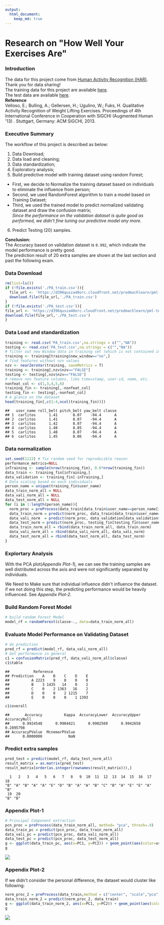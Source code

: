 ```yaml
---
output: 
  html_document:
    keep_md: true
---
```




# Research on "How Well Your Exercises Are"

### Introduction
The data for this project come from [Human Activity Recognition (HAR)](http://web.archive.org/web/20161224072740/http:/groupware.les.inf.puc-rio.br/har). Thank you for data sharing!  
The training data for this project are available [here](https://d396qusza40orc.cloudfront.net/predmachlearn/pml-training.csv).  
The test data are available [here](https://d396qusza40orc.cloudfront.net/predmachlearn/pml-testing.csv).  
**Reference**    
Velloso, E.; Bulling, A.; Gellersen, H.; Ugulino, W.; Fuks, H. Qualitative Activity Recognition of Weight Lifting Exercises. Proceedings of 4th International Conference in Cooperation with SIGCHI (Augmented Human '13) . Stuttgart, Germany: ACM SIGCHI, 2013. 

### Executive Summary
The workflow of this project is described as below:   

1. Data Download;
2. Data load and cleaning;  
3. Data standardization;  
4. Exploratory analysis;  
5. Build predictive model with training dataset using random Forest;  
- First, we decide to Normalize the training dataset based on individuals to eliminate the influence from person;   
- Second, we used RandomForest algorithm to train a model based on Training Dataset;  
- Third, we used the trained model to predict normalized validating dataset and draw the confusion matrix;    
*Since the performance on the validation dataset is quite good as performed, we didn't fine tuning our predictive model any more.*   

6. Predict Testing (20) samples.  

 

**Conclusion:**  
The Accuracy based on validation dataset is `0.992`, which indicate the model performance is pretty good.  
The prediction result of 20 extra samples are shown at the last section and past the following exam.  

### Data Download

```r
rm(list=ls())
if (!file.exists('./PA_train.csv')){
  file_url <- 'https://d396qusza40orc.cloudfront.net/predmachlearn/pml-training.csv'
  download.file(file_url,'./PA_train.csv')
}
if (!file.exists('./PA_test.csv')){
file_url <- 'https://d396qusza40orc.cloudfront.net/predmachlearn/pml-testing.csv'
download.file(file_url,'./PA_test.csv')
}
```

### Data Load and standardization

```r
training <- read.csv('PA_train.csv',na.strings = c("","NA"))
testing <- read.csv('PA_test.csv',na.strings = c("","NA"))
# filter out new Window data in training set (which is not contained in test dataset)
training <- training[training$new_window=="no",]
# find features without nzv values
nzv <- nearZeroVar(training, saveMetrics = T)
training <- training[,nzv$nzv=="FALSE"]
testing <- testing[,nzv$nzv=="FALSE"]
# remove non feature columns, like time=stamp, user-id, name, etc.
nonfeat_col <- c(1,3,4,5,6)
training_fin <- training[,-nonfeat_col]
testing_fin <- testing[,-nonfeat_col]
# A glance on the dataset
head(training_fin[,c(1:4,ncol(training_fin))])
```

```
##   user_name roll_belt pitch_belt yaw_belt classe
## 1  carlitos      1.41       8.07    -94.4      A
## 2  carlitos      1.41       8.07    -94.4      A
## 3  carlitos      1.42       8.07    -94.4      A
## 4  carlitos      1.48       8.05    -94.4      A
## 5  carlitos      1.48       8.07    -94.4      A
## 6  carlitos      1.45       8.06    -94.4      A
```

### Data normalization

```r
set.seed(1122) # fix random seed for reproducible reason
performance_metrics=NULL
inTraining <- sample(nrow(training_fin), 0.6*nrow(training_fin))
data_train <- training_fin[inTraining,]
data_validation <- training_fin[-inTraining,]
# Data scaling based on each individuals
person_name = unique(training_fin$user_name)
data_train_norm_all = NULL
data_vali_norm_all = NULL
data_test_norm_all = NULL
for (i in 1:length(person_name)){
  norm_proc = preProcess(data_train[data_train$user_name==person_name[i],],method = c("center", "scale"))
  data_train_norm = predict(norm_proc, data_train[data_train$user_name==person_name[i],])
  data_vali_norm  = predict(norm_proc, data_validation[data_validation$user_name==person_name[i],])
  data_test_norm = predict(norm_proc, testing_fin[testing_fin$user_name==person_name[i],])
  data_train_norm_all = rbind(data_train_norm_all, data_train_norm)
  data_vali_norm_all = rbind(data_vali_norm_all, data_vali_norm)
  data_test_norm_all = rbind(data_test_norm_all, data_test_norm)
}
```

### Explortary Analysis
With the PCA plot(*Appendix Plot-1*), we can see the training samples are well distributed across the axis and were not significantly separated by individuals.  

We Need to Make sure that individual influence didn't influence the dataset. if we not doing this step, the predicting performance would be heavily influenced. See *Appendix Plot-2*.


### Build Random Forest Model 

```r
# build random Forest Model
model_rf = randomForest(classe~., data=data_train_norm_all)
```
### Evaluate Model Performance on Validating Dataset

```r
# do prediction
pred_rf = predict(model_rf, data_vali_norm_all)
# Get performance in general
c1 = confusionMatrix(pred_rf, data_vali_norm_all$classe)
c1$table
```

```
##           Reference
## Prediction    A    B    C    D    E
##          A 2223    9    0    0    0
##          B    3 1435   14    0    2
##          C    0    2 1363   16    2
##          D    0    0    2 1215    7
##          E    0    0    0    1 1393
```

```r
c1$overall
```

```
##       Accuracy          Kappa  AccuracyLower  AccuracyUpper   AccuracyNull 
##      0.9924548      0.9904421      0.9902569      0.9942658      0.2895798 
## AccuracyPValue  McnemarPValue 
##      0.0000000            NaN
```
### Predict extra samples

```r
pred_test = predict(model_rf, data_test_norm_all)
result_matrix = as.matrix(pred_test)
result_matrix[order(as.integer(rownames(result_matrix))),]
```

```
  1   2   3   4   5   6   7   8   9  10  11  12  13  14  15  16  17  18 
"B" "A" "B" "A" "A" "E" "D" "B" "A" "A" "B" "C" "B" "A" "E" "E" "A" "B" 
 19  20 
"B" "B" 
```
  

###  Appendix Plot-1

```r
# Principal Component extraction  
pcn_proc = preProcess(data_train_norm_all, method= "pca", thresh=.9)
data_train_pc = predict(pcn_proc, data_train_norm_all)
data_vali_pc = predict(pcn_proc, data_vali_norm_all)
data_test_pc = predict(pcn_proc, data_test_norm_all)
g <- ggplot(data_train_pc, aes(x=PC1, y=PC2)) + geom_point(aes(color=user_name))
g
```

![](PA_files/figure-html/unnamed-chunk-7-1.png)<!-- -->

### Appendix Plot-2
If we didn't consider the personal difference, the dataset would cluster like following:  

```r
norm_proc_2 = preProcess(data_train,method = c("center", "scale","pca"))
data_train_norm_2 = predict(norm_proc_2, data_train)
g <- ggplot(data_train_norm_2, aes(x=PC1, y=PC2)) + geom_point(aes(color=user_name))
g
```

![](PA_files/figure-html/unnamed-chunk-8-1.png)<!-- -->
